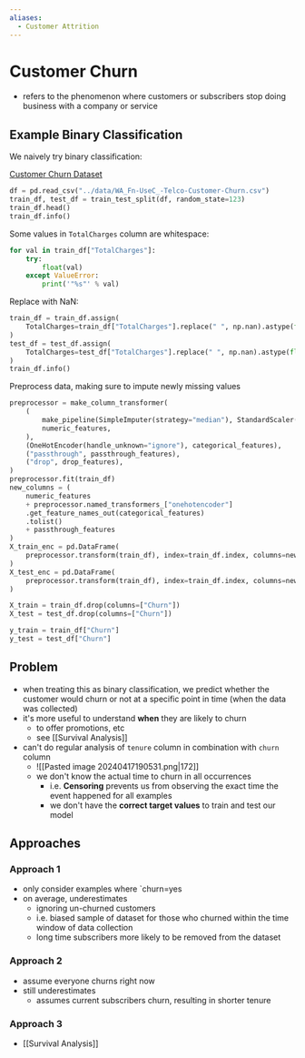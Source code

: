 ```yaml
---
aliases:
  - Customer Attrition
---
```

# Customer Churn
- refers to the phenomenon where customers or subscribers stop doing business with a company or service
## Example Binary Classification
We naively try binary classification:

[Customer Churn Dataset](https://www.kaggle.com/blastchar/telco-customer-churn)
 ```python
 df = pd.read_csv("../data/WA_Fn-UseC_-Telco-Customer-Churn.csv")
train_df, test_df = train_test_split(df, random_state=123)
train_df.head()
train_df.info()
```
Some values in `TotalCharges` column are whitespace:
```python
for val in train_df["TotalCharges"]:
    try:
        float(val)
    except ValueError:
        print('"%s"' % val)
```
Replace with NaN:
```python
train_df = train_df.assign(
    TotalCharges=train_df["TotalCharges"].replace(" ", np.nan).astype(float)
)
test_df = test_df.assign(
    TotalCharges=test_df["TotalCharges"].replace(" ", np.nan).astype(float)
)
train_df.info()
```
Preprocess data, making sure to impute newly missing values
```python
preprocessor = make_column_transformer(
    (
        make_pipeline(SimpleImputer(strategy="median"), StandardScaler()),
        numeric_features,
    ),
    (OneHotEncoder(handle_unknown="ignore"), categorical_features),
    ("passthrough", passthrough_features),
    ("drop", drop_features),
)
preprocessor.fit(train_df)
new_columns = (
    numeric_features
    + preprocessor.named_transformers_["onehotencoder"]
    .get_feature_names_out(categorical_features)
    .tolist()
    + passthrough_features
)
X_train_enc = pd.DataFrame(
    preprocessor.transform(train_df), index=train_df.index, columns=new_columns
)
X_test_enc = pd.DataFrame(
    preprocessor.transform(train_df), index=train_df.index, columns=new_columns
)

X_train = train_df.drop(columns=["Churn"])
X_test = test_df.drop(columns=["Churn"])

y_train = train_df["Churn"]
y_test = test_df["Churn"]
```
## Problem
- when treating this as binary classification, we predict whether the customer would churn or not at a specific point in time (when the data was collected)
- it's more useful to understand **when** they are likely to churn
	- to offer promotions, etc
	- see [[Survival Analysis]]
- can't do regular analysis of `tenure` column in combination with `churn` column
	- ![[Pasted image 20240417190531.png|172]]
	- we don't know the actual time to churn in all occurrences
		- i.e. **Censoring** prevents us from observing the exact time the event happened for all examples
		- we don't have the **correct target values** to train and test our model
## Approaches
### Approach 1
- only consider examples where `churn=yes
- on average, underestimates
	- ignoring un-churned customers
	- i.e. biased sample of dataset for those who churned within the time window of data collection
	- long time subscribers more likely to be removed from the dataset
### Approach 2
- assume everyone churns right now
- still underestimates
	- assumes current subscribers churn, resulting in shorter tenure
### Approach 3
- [[Survival Analysis]]